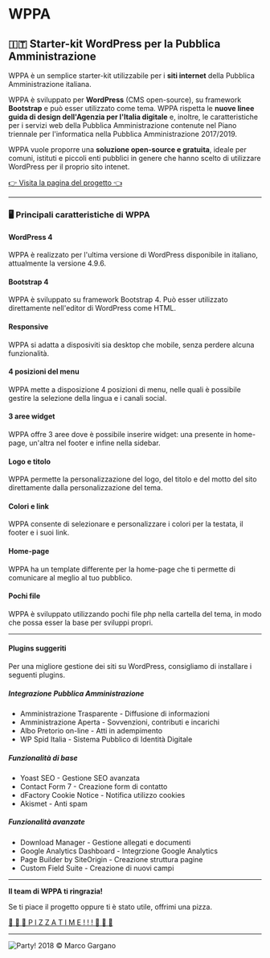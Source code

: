 # WPPA
## 🇮🇹 Starter-kit WordPress per la Pubblica Amministrazione 


WPPA è un semplice starter-kit utilizzabile per i **siti internet** della Pubblica Amministrazione italiana.

WPPA è sviluppato per **WordPress** (CMS open-source), su framework **Bootstrap** e può esser utilizzato come tema. WPPA rispetta le **nuove linee guida di design dell'Agenzia per l'Italia digitale** e, inoltre, le caratteristiche per i servizi web della Pubblica Amministrazione contenute nel Piano triennale per l'informatica nella Pubblica Amministrazione 2017/2019.

WPPA vuole proporre una **soluzione open-source e gratuita**, ideale per comuni, istituti e piccoli enti pubblici in genere che hanno scelto di utilizzare WordPress per il proprio sito intenet.

[👉 Visita la pagina del progetto 👈](https://marcogargano.github.io/wppa/)

---

### 🖥️ Principali caratteristiche di WPPA
#### WordPress 4
WPPA è realizzato per l'ultima versione di WordPress disponibile in italiano, attualmente la versione 4.9.6.

#### Bootstrap 4
WPPA è sviluppato su framework Bootstrap 4. Può esser utilizzato direttamente nell'editor di WordPress come HTML.

#### Responsive
WPPA si adatta a disposiviti sia desktop che mobile, senza perdere alcuna funzionalità.

#### 4 posizioni del menu
WPPA mette a disposizione 4 posizioni di menu, nelle quali è possibile gestire la selezione della lingua e i canali social.

#### 3 aree widget
WPPA offre 3 aree dove è possibile inserire widget: una presente in home-page, un'altra nel footer e infine nella sidebar.

#### Logo e titolo
WPPA permette la personalizzazione del logo, del titolo e del motto del sito direttamente dalla personalizzazione del tema.

#### Colori e link
WPPA consente di selezionare e personalizzare i colori per la testata, il footer e i suoi link.

#### Home-page
WPPA ha un template differente per la home-page che ti permette di comunicare al meglio al tuo pubblico.

#### Pochi file
WPPA è sviluppato utilizzando pochi file php nella cartella del tema, in modo che possa esser la base per sviluppi propri.

---

#### Plugins suggeriti

Per una migliore gestione dei siti su WordPress, consigliamo di installare i seguenti plugins.

##### Integrazione Pubblica Amministrazione

+ Amministrazione Trasparente - Diffusione di informazioni
+ Amministrazione Aperta - Sovvenzioni, contributi e incarichi
+ Albo Pretorio on-line - Atti in adempimento
+ WP Spid Italia - Sistema Pubblico di Identità Digitale

##### Funzionalità di base

+ Yoast SEO - Gestione SEO avanzata
+ Contact Form 7 - Creazione form di contatto
+ dFactory Cookie Notice - Notifica utilizzo cookies
+ Akismet - Anti spam

##### Funzionalità avanzate

+ Download Manager - Gestione allegati e documenti
+ Google Analytics Dashboard - Integrzione Google Analytics
+ Page Builder by SiteOrigin - Creazione struttura pagine
+ Custom Field Suite - Creazione di nuovi campi

---

**Il team di WPPA ti ringrazia!**

Se ti piace il progetto oppure ti è stato utile, offrimi una pizza.

[ 🍕 🍕 🍕  P I Z Z A   T I M E ! ! !  🍕 🍕 🍕 ](https://www.paypal.me/MarcoGargano/5)

---

 ![Party!](http://cultofthepartyparrot.com/parrots/parrot.gif "Party!")   2018 © Marco Gargano 
